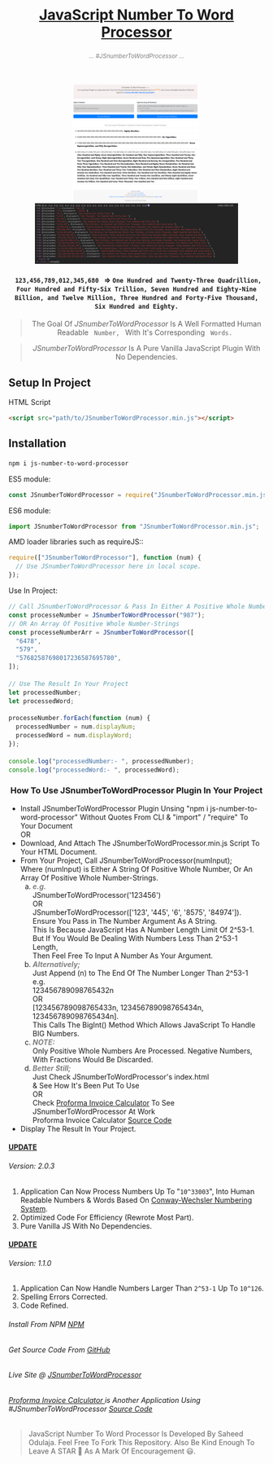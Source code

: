 <h1 align= "center"><ins>JavaScript Number To Word Processor</ins>
<h6 align= "center" style="color: grey"><small>... #JSnumberToWordProcessor ...</small></h6></h1> <br />

<div align="center">
  <a href="JSnumberToWordProcessor-fullpage.png" target="_blank" style="margin-right: 5px"><img src="JSnumberToWordProcessor-fullpage.png" width="250"/></a>
  <a href="JSnumberToWordProcessor-console.PNG" target="_blank"><img src="JSnumberToWordProcessor-console.PNG" width="400"/></a>
</div>

<h4 align="center"><code> 123,456,789,012,345,680 </code> => <code>One Hundred and Twenty-Three Quadrillion, Four Hundred and Fifty-Six Trillion, Seven Hundred and Eighty-Nine Billion, and Twelve Million, Three Hundred and Forty-Five Thousand, Six Hundred and Eighty.</code></h4>

<blockquote align="center">
    The Goal Of <em>JSnumberToWordProcessor</em> Is A Well Formatted Human Readable <code> Number, </code> With It's Corresponding <code> Words. </code>
</blockquote>
<blockquote align="center">
    <em>JSnumberToWordProcessor</em> Is A Pure Vanilla JavaScript Plugin With No Dependencies.
</blockquote>

## Setup In Project

HTML Script

```html
<script src="path/to/JSnumberToWordProcessor.min.js"></script>
```

## Installation

```sh
npm i js-number-to-word-processor
```

ES5 module:

```js
const JSnumberToWordProcessor = require("JSnumberToWordProcessor.min.js");
```

ES6 module:

```js
import JSnumberToWordProcessor from "JSnumberToWordProcessor.min.js";
```

AMD loader libraries such as requireJS::

```js
require(["JSnumberToWordProcessor"], function (num) {
  // Use JSnumberToWordProcessor here in local scope.
});
```

Use In Project:

```js
// Call JSnumberToWordProcessor & Pass In Either A Positive Whole Number-String
const processeNumber = JSnumberToWordProcessor("987");
// OR An Array Of Positive Whole Number-Strings
const processeNumberArr = JSnumberToWordProcessor([
  "6478",
  "579",
  "57682587698017236587695780",
]);

// Use The Result In Your Project
let processedNumber;
let processedWord;

processeNumber.forEach(function (num) {
  processedNumber = num.displayNum;
  processedWord = num.displayWord;
});

console.log("processedNumber:- ", processedNumber);
console.log("processedWord:- ", processedWord);
```

<div>
      <h3 align="center"> How To Use JSnumberToWordProcessor Plugin In Your Project </h3>
      <ul>
          <li>Install JSnumberToWordProcessor Plugin Unsing "npm i js-number-to-word-processor" Without Quotes From CLI & "import" / "require" To Your Document</li>
          OR
          <li>Download, And Attach The JSnumberToWordProcessor.min.js Script To Your HTML Document.</li>
          <li>From Your Project, Call JSnumberToWordProcessor(numInput); <br /> 
           Where (numInput) is Either A String Of Positive Whole Number, Or An Array Of Positive Whole Number-Strings.
            <ol type="a">
              <li>
                <b style="color: grey;"><i>e.g.</i></b> <br />
                JSnumberToWordProcessor('123456') <br />
                                  OR <br />
                JSnumberToWordProcessor(['123', '445', '6', '8575', '84974']). <br />
                    Ensure You Pass in The Number Argument As A String. <br />
                    This Is Because JavaScript Has A Number Length Limit Of 2^53-1. <br />
                    But If You Would Be Dealing With Numbers Less Than 2^53-1 Length, <br />
                    Then Feel Free To Input A Number As Your Argument.
              </li>
              <li>
                <b style="color: grey;"><i>Alternatively;</i></b> <br />
                    Just Append (n) to The End Of The Number Longer Than 2^53-1 <br />
                    e.g. <br />
                        123456789098765432n <br />
                                 OR <br />
                        [123456789098765433n, 123456789098765434n, 123456789098765434n]. <br />
                    This Calls The BigInt() Method Which Allows JavaScript To Handle BIG Numbers. <br />
              </li>
              <li>
              <b style="color: grey;"><i>NOTE: </i></b> <br />
                    Only Positive Whole Numbers Are Processed. Negative Numbers, With Fractions Would Be Discarded. <br />
              </li>
              <li>
              <b style="color: grey;"><i>Better Still; </i></b> <br />
                    Just Check JSnumberToWordProcessor's index.html  <br />
                    & See How It's Been Put To Use
                    <br />
                    OR
                    <br />
                    Check <a href="https://sidodus.github.io/Sidodus-proforma-invoice-calculator/">Proforma Invoice Calculator</a> To See JSnumberToWordProcessor At Work  <br />
                    Proforma Invoice Calculator <a href="https://github.com/Sidodus-proforma-invoice-calculator/">Source Code</a>
              </li>
            </ol>
          </li>
          <li>
            Display The Result In Your Project.
          </li>
      </ul>
    </div>

<h4><ins>UPDATE</ins></h4>
<h6 margin-bottom="-5px"><em>Version: 2.0.3</em></h6>
  <ol>
    <li> Application Can Now Process Numbers Up To "<code>10^33003</code>", Into Human Readable Numbers & Words Based On <a href="https://www.mrob.com/pub/math/largenum.html" target="_blank"
          >Conway-Wechsler Numbering System</a
        >. </li>
    <li> Optimized Code For Efficiency (Rewrote Most Part). </li>
    <li> Pure Vanilla JS With No Dependencies.</li>
  </ol>

<h4><ins>UPDATE</ins></h4>
<h6 margin-bottom="-5px"><em>Version: 1.1.0</em></h6>
  <ol>
    <li> Application Can Now Handle Numbers Larger Than <code>2^53-1</code> Up To <code>10^126</code>. </li>
    <li> Spelling Errors Corrected. </li>
    <li> Code Refined. </li>
  </ol>

<h6>Install From NPM <a href="https://www.npmjs.com/package/js-number-to-word-processor" target="_blank">NPM</a></h6>
<h6>Get Source Code From <a href="https://github.com/Sidodus/JavaScript-Number-To-Word-Processor" target="_blank">GitHub</a></h6>
<h6>Live Site @ <a href="https://sidodus.github.io/JavaScript-Number-To-Word-Processor/" target="_blank">JSnumberToWordProcessor</a></h6>
<h6><a href="https://sidodus.github.io/Sidodus-proforma-invoice-calculator/" target="_blank">Proforma Invoice Calculator </a>is Another Application Using #JSnumberToWordProcessor <a href="https://github.com/Sidodus-proforma-invoice-calculator/" target="_blank"> Source Code</a></h6>

> JavaScript Number To Word Processor Is Developed By Saheed Odulaja.
> Feel Free To Fork This Repository.
> Also Be Kind Enough To Leave A STAR 🌟 As A Mark Of Encouragement 😃.

